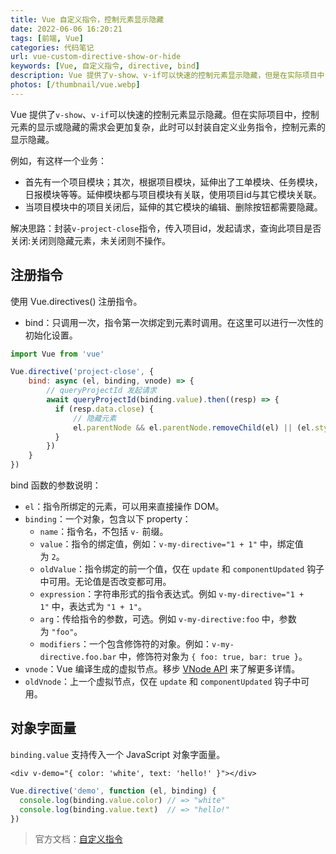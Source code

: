 ```yaml
---
title: Vue 自定义指令，控制元素显示隐藏
date: 2022-06-06 16:20:21
tags: [前端, Vue]
categories: 代码笔记
url: vue-custom-directive-show-or-hide
keywords: [Vue, 自定义指令, directive, bind]
description: Vue 提供了v-show、v-if可以快速的控制元素显示隐藏，但是在实际项目中，控制元素的显示或隐藏需求更加复杂，此时可以封装业务指令，控制元素的显示隐藏。
photos: [/thumbnail/vue.webp]
---
```


Vue 提供了`v-show`、`v-if`可以快速的控制元素显示隐藏。但在实际项目中，控制元素的显示或隐藏的需求会更加复杂，此时可以封装自定义业务指令，控制元素的显示隐藏。

<!--more-->

例如，有这样一个业务：

* 首先有一个项目模块；其次，根据项目模块，延伸出了工单模块、任务模块，日报模块等等。延伸模块都与项目模块有关联，使用项目id与其它模块关联。
*  当项目模块中的项目关闭后，延伸的其它模块的编辑、删除按钮都需要隐藏。

解决思路：封装`v-project-close`指令，传入项目id，发起请求，查询此项目是否关闭:关闭则隐藏元素，未关闭则不操作。

## 注册指令
使用 Vue.directives() 注册指令。

* bind：只调用一次，指令第一次绑定到元素时调用。在这里可以进行一次性的初始化设置。

```js
import Vue from 'vue'

Vue.directive('project-close', {  
    bind: async (el, binding, vnode) => {
	    // queryProjectId 发起请求
        await queryProjectId(binding.value).then((resp) => {  
          if (resp.data.close) {
	          // 隐藏元素
	          el.parentNode && el.parentNode.removeChild(el) || (el.style.display = 'none')
          } 
        })
    }  
})
```

bind 函数的参数说明：

-   `el`：指令所绑定的元素，可以用来直接操作 DOM。
-   `binding`：一个对象，包含以下 property：
    -   `name`：指令名，不包括 `v-` 前缀。
    -   `value`：指令的绑定值，例如：`v-my-directive="1 + 1"` 中，绑定值为 `2`。
    -   `oldValue`：指令绑定的前一个值，仅在 `update` 和 `componentUpdated` 钩子中可用。无论值是否改变都可用。
    -   `expression`：字符串形式的指令表达式。例如 `v-my-directive="1 + 1"` 中，表达式为 `"1 + 1"`。
    -   `arg`：传给指令的参数，可选。例如 `v-my-directive:foo` 中，参数为 `"foo"`。
    -   `modifiers`：一个包含修饰符的对象。例如：`v-my-directive.foo.bar` 中，修饰符对象为 `{ foo: true, bar: true }`。
-   `vnode`：Vue 编译生成的虚拟节点。移步 [VNode API](https://cn.vuejs.org/v2/api/#VNode-%E6%8E%A5%E5%8F%A3) 来了解更多详情。
-   `oldVnode`：上一个虚拟节点，仅在 `update` 和 `componentUpdated` 钩子中可用。

## 对象字面量
`binding.value` 支持传入一个 JavaScript 对象字面量。

```vue
<div v-demo="{ color: 'white', text: 'hello!' }"></div>
```

```js
Vue.directive('demo', function (el, binding) {
  console.log(binding.value.color) // => "white"
  console.log(binding.value.text)  // => "hello!"
})
```

>官方文档：[自定义指令](https://cn.vuejs.org/v2/guide/custom-directive.html)